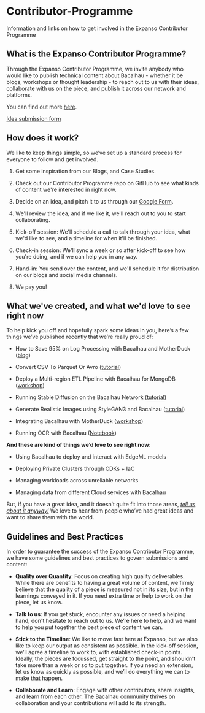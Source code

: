 # Contributor-Programme
Information and links on how to get involved in the Expanso Contributor Programme

## What is the Expanso Contributor Programme?

Through the Expanso Contributor Programme, we invite anybody who would like to publish technical content about Bacalhau - whether it be blogs, workshops or thought leadership - to reach out to us with their ideas, collaborate with us on the piece, and publish it across our network and platforms.

You can find out more [here](https://expanso.io).

[Idea submission form](https://forms.gle/mu1WMxFKiYSB36eZ7)

## How does it work?

We like to keep things simple, so we’ve set up a standard process for everyone to follow and get involved.

1. Get some inspiration from our Blogs, and Case Studies.

2. Check out our Contributor Programme repo on GitHub to see what kinds of content we're interested in right now.

3. Decide on an idea, and pitch it to us through our [Google Form](https://forms.gle/mu1WMxFKiYSB36eZ7).

4. We'll review the idea, and if we like it, we'll reach out to you to start collaborating.

5. Kick-off session: We'll schedule a call to talk through your idea, what we'd like to see, and a timeline for when it'll be finished.

6. Check-in session: We'll sync a week or so after kick-off to see how you're doing, and if we can help you in any way.

7. Hand-in: You send over the content, and we'll schedule it for distribution on our blogs and social media channels.

8. We pay you!

## What we've created, and what we'd love to see right now

To help kick you off and hopefully spark some ideas in you, here’s a few things we’ve published recently that we’re really proud of:

- How to Save 95% on Log Processing with Bacalhau and MotherDuck ([blog](https://blog.bacalhau.org/p/how-to-save-95-on-log-processing))

- Convert CSV To Parquet Or Avro ([tutorial](https://docs.bacalhau.org/examples/data-engineering/index-2))

- Deploy a Multi-region ETL Pipeline with Bacalhau for MongoDB ([workshop](https://github.com/bacalhau-project/examples/tree/main/case-studies/mongodb-atlas))

- Running Stable Diffusion on the Bacalhau Network ([tutorial](https://docs.bacalhau.org/examples/model-inference/index-4))

- Generate Realistic Images using StyleGAN3 and Bacalhau ([tutorial](https://docs.bacalhau.org/examples/model-inference/index-6))

- Integrating Bacalhau with MotherDuck ([workshop](https://github.com/bacalhau-project/examples/tree/main/case-studies/motherduck-bacalhau-integration))

- Running OCR with Bacalhau ([Notebook](https://github.com/bacalhau-project/examples/blob/main/model-inference/EasyOCR/index.ipynb))

**And these are kind of things we’d love to see right now:**

- Using Bacalhau to deploy and interact with EdgeML models

- Deploying Private Clusters through CDKs + IaC

- Managing workloads across unreliable networks

- Managing data from different Cloud services with Bacalhau

But, if you have a great idea, and it doesn’t quite fit into those areas, *[tell us about it anyway!](https://forms.gle/mu1WMxFKiYSB36eZ7)* We love to hear from people who’ve had great ideas and want to share them with the world.

## Guidelines and Best Practices

In order to guarantee the success of the Expanso Contributor Programme, we have some guidelines and best practices to govern submissions and content:

- **Quality over Quantity**: Focus on creating high quality deliverables. While there are benefits to having a great volume of content, we firmly believe that the quality of a piece is measured not in its size, but in the learnings conveyed in it. If you need extra time or help to work on the piece, let us know.

- **Talk to us**: If you get stuck, encounter any issues or need a helping hand, don't hesitate to reach out to us. We’re here to help, and we want to help you put together the best piece of content we can.

- **Stick to the Timeline**: We like to move fast here at Expanso, but we also like to keep our output as consistent as possible. In the kick-off session, we’ll agree a timeline to work to, with established check-in points. Ideally, the pieces are focussed, get straight to the point, and shouldn’t take more than a week or so to put together. If you need an extension, let us know as quickly as possible, and we’ll do everything we can to make that happen.

- **Collaborate and Learn**: Engage with other contributors, share insights, and learn from each other. The Bacalhau community thrives on collaboration and your contributions will add to its strength.